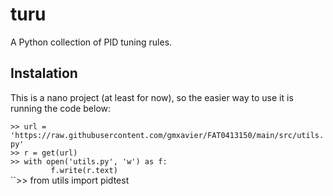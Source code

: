 # turu
A Python collection of PID tuning rules.

## Instalation

This is a nano project (at least for now), so the easier way to use it is running the code below:

``>> url = 'https://raw.githubusercontent.com/gmxavier/FAT0413150/main/src/utils.py' ``   
``>> r = get(url)``   
``>> with open('utils.py', 'w') as f:``   
``         f.write(r.text)``   
``>> from utils import pidtest   
